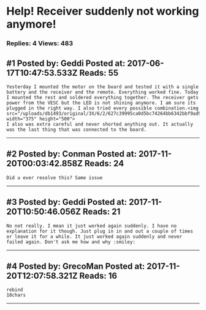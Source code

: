 # Help! Receiver suddenly not working anymore!

### Replies: 4 Views: 483

## \#1 Posted by: Geddi Posted at: 2017-06-17T10:47:53.533Z Reads: 55

```
Yesterday I mounted the motor on the board and tested it with a single battery and the receiver and the remote. Everything worked fine. Today I mounted the rest and soldered everything together. The receiver gets power from the VESC but the LED is not shining anymore. I am sure its plugged in the right way. I also tried every possible combination.<img src="/uploads/db1493/original/3X/6/2/627c39995ca0d5bc74264bb6342bbf9ad9b25e77.jpg" width="375" height="500">
I also was extra careful and never shorted anything out. It actually was the last thing that was connected to the board.
```

---
## \#2 Posted by: Conman Posted at: 2017-11-20T00:03:42.858Z Reads: 24

```
Did u ever resolve this? Same issue
```

---
## \#3 Posted by: Geddi Posted at: 2017-11-20T10:50:46.056Z Reads: 21

```
No not really. I mean it just worked again suddenly. I have no explanation for it though. Just plug in in and out a couple of times or leave it for a while. It just worked again suddenly and never failed again. Don't ask me how and why :smiley:
```

---
## \#4 Posted by: GrecoMan Posted at: 2017-11-20T12:07:58.321Z Reads: 16

```
rebind 
10chars
```

---
